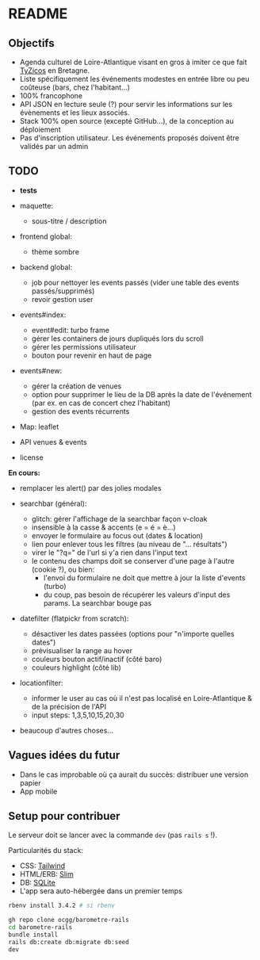 # README

## Objectifs

- Agenda culturel de Loire-Atlantique visant en gros à imiter ce que fait [TyZicos](https://www.tyzicos.com/) en Bretagne.
- Liste spécifiquement les événements modestes en entrée libre ou peu coûteuse (bars, chez l'habitant...)
- 100% francophone
- API JSON en lecture seule (?) pour servir les informations sur les évènements et les lieux associés.
- Stack 100% open source (excepté GitHub...), de la conception au déploiement
- Pas d'inscription utilisateur. Les événements proposés doivent être validés par un admin

## TODO

- **tests**

- maquette:
  - sous-titre / description

- frontend global:
  - thème sombre

- backend global:
  - job pour nettoyer les events passés (vider une table des events passés/supprimés)
  - revoir gestion user

- events#index:
  - event#edit: turbo frame
  - gérer les containers de jours dupliqués lors du scroll
  - gérer les permissions utilisateur
  - bouton pour revenir en haut de page

- events#new:
  - gérer la création de venues
  - option pour supprimer le lieu de la DB après la date de l'événement (par ex. en cas de concert chez l'habitant)
  - gestion des events récurrents

- Map: leaflet

- API venues & events

- license

**En cours:**

- remplacer les alert() par des jolies modales

- searchbar (général):
  - glitch: gérer l'affichage de la searchbar façon v-cloak
  - insensible à la casse & accents (e = é = è...)
  - envoyer le formulaire au focus out (dates & location)
  - lien pour enlever tous les filtres (au niveau de "... résultats")
  - virer le "?q=" de l'url si y'a rien dans l'input text
  - le contenu des champs doit se conserver d'une page à l'autre (cookie ?), ou bien:
    - l'envoi du formulaire ne doit que mettre à jour la liste d'events (turbo)
    - du coup, pas besoin de récupérer les valeurs d'input des params. La searchbar bouge pas

- datefilter (flatpickr from scratch):
  - désactiver les dates passées (options pour "n'importe quelles dates")
  - prévisualiser la range au hover
  - couleurs bouton actif/inactif (côté baro)
  - couleurs highlight (côté lib)

- locationfilter:
  - informer le user au cas où il n'est pas localisé en Loire-Atlantique & de la précision de l'API
  - input steps: 1,3,5,10,15,20,30

- beaucoup d'autres choses...

## Vagues idées du futur

- Dans le cas improbable où ça aurait du succès: distribuer une version papier
- App mobile

## Setup pour contribuer

Le serveur doit se lancer avec la commande `dev` (pas `rails s` !).

Particularités du stack:

- CSS: [Tailwind](https://tailwindcss.com/)
- HTML/ERB: [Slim](https://github.com/slim-template/slim)
- DB: [SQLite](https://www.sqlite.org/)
- L'app sera auto-hébergée dans un premier temps

```bash
rbenv install 3.4.2 # si rbenv

gh repo clone ocgg/barometre-rails
cd barometre-rails
bundle install
rails db:create db:migrate db:seed
dev
```
